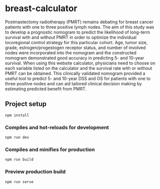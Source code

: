 # breast-calculator
Postmastectomy radiotherapy (PMRT) remains debating for breast cancer patients with one to three positive lymph nodes. The aim of this study was to develop a prognostic nomogram to predict the likelihood of long-term survival with and without PMRT in order to optimize the individual locoregional control strategy for this particular cohort. Age, tumor size, grade, estrogen/progestogen receptor status, and number of involved nodes were incorporated into the nomogram and the constructed nomogram demonstrated good accuracy in predicting 5- and 10-year survival. When using this website calculator, physicians need to choose on each variable listed on the calculator and the survival rate with or without PMRT can be obtained. This clinically validated nomogram provided a useful tool to predict 5- and 10-year DSS and OS for patients with one to three positive nodes and can aid tailored clinical decision making by estimating predicted benefit from PMRT.
## Project setup
```
npm install
```

### Compiles and hot-reloads for development
```
npm run dev
```

### Compiles and minifies for production
```
npm run build
```

### Preview production build
```
npm run serve

